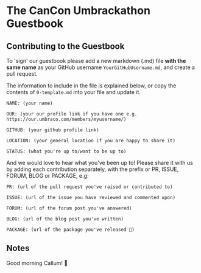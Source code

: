 # The CanCon Umbrackathon Guestbook

## Contributing to the Guestbook

To 'sign' our guestbook please add a new markdown (.md) file **with the same name** as your GitHub username `YourGitHubUsername.md`, and create a pull request.

The information to include in the file is explained below, or copy the contents of `0-template.md` into your file and update it.

```
NAME: (your name)

OUR: (your our profile link if you have one e.g. https://our.umbraco.com/members/myusername/)

GITHUB: (your github profile link)

LOCATION: (your general location if you are happy to share it)

STATUS: (what you're up to/want to be up to)

```

And we would love to hear what you've been up to! Please share it with us by adding each contribution separately, with the prefix or PR, ISSUE, FORUM, BLOG or PACKAGE, e.g:

```
PR: (url of the pull request you've raised or contributed to)

ISSUE: (url of the issue you have reviewed and commented upon)

FORUM: (url of the forum post you've answered)

BLOG: (url of the blog post you've written)

PACKAGE: (url of the package you've released 🎉)

``` 

## Notes

Good morning Callum! 🥳
